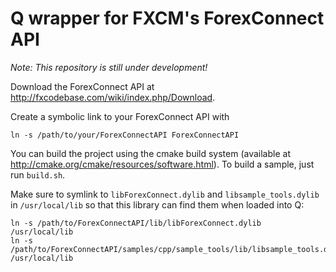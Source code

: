 # Q wrapper for FXCM's ForexConnect API

*Note: This repository is still under development!*

Download the ForexConnect API at <http://fxcodebase.com/wiki/index.php/Download>.

Create a symbolic link to your ForexConnect API with
````
ln -s /path/to/your/ForexConnectAPI ForexConnectAPI
````

You can build the project using the cmake build system (available at <http://cmake.org/cmake/resources/software.html>).
To build a sample, just run `build.sh`.

Make sure to symlink to `libForexConnect.dylib` and `libsample_tools.dylib` in `/usr/local/lib` so that this library can find them when loaded into Q:
````
ln -s /path/to/ForexConnectAPI/lib/libForexConnect.dylib /usr/local/lib
ln -s /path/to/ForexConnectAPI/samples/cpp/sample_tools/lib/libsample_tools.dylib /usr/local/lib
````
